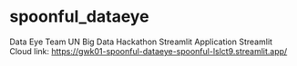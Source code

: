 # spoonful_dataeye
Data Eye Team UN Big Data Hackathon Streamlit Application
Streamlit Cloud link: 
https://gwk01-spoonful-dataeye-spoonful-lslct9.streamlit.app/
